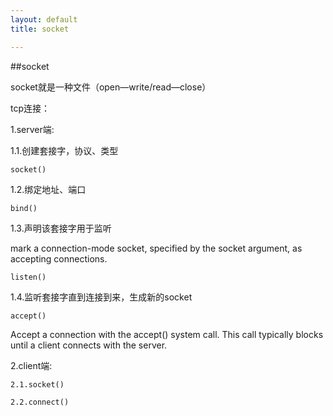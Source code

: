 ```yaml
---
layout: default
title: socket

---
```

##socket

socket就是一种文件（open—write/read—close）

tcp连接：

1.server端:

1.1.创建套接字，协议、类型

	socket()

1.2.绑定地址、端口

	bind()

1.3.声明该套接字用于监听

mark a connection-mode socket, specified by the socket argument, as accepting connections.

	listen()

1.4.监听套接字直到连接到来，生成新的socket

	accept()

Accept a connection with the accept() system call. This call typically blocks until a client connects with the server.


2.client端:


	2.1.socket()

	2.2.connect()